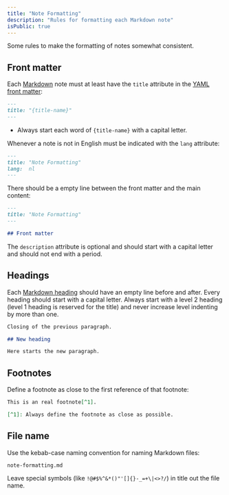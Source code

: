 ```yaml
---
title: "Note Formatting"
description: "Rules for formatting each Markdown note"
isPublic: true
---
```


Some rules to make the formatting of notes somewhat consistent.

## Front matter

Each [Markdown](markdown) note must at least have the `title` attribute in the
[YAML front matter](yaml-front-matter):

```md
---
title: "{title-name}"
---
```

* Always start each word of `{title-name}` with a capital letter.

Whenever a note is not in English must be indicated with the `lang` attribute:

```md
---
title: "Note Formatting"
lang:  nl
---
```

There should be a empty line between the front matter and the main content:

```md
---
title: "Note Formatting"
---

## Front matter
```

The `description` attribute is optional and should start with a capital letter
and should not end with a period.

## Headings

Each [Markdown heading](markdown#headings) should have an empty line before and
after. Every heading should start with a capital letter. Always start with a
level 2 heading (level 1 heading is reserved for the title) and never increase
level indenting by more than one.

```md
Closing of the previous paragraph.

## New heading

Here starts the new paragraph.
```

## Footnotes

Define a footnote as close to the first reference of that footnote:

```md
This is an real footnote[^1].

[^1]: Always define the footnote as close as possible.
```

## File name

Use the kebab-case naming convention for naming Markdown files:

```
note-formatting.md
```

Leave special symbols (like `!@#$%^&*()"'[]{}-_=+\|<>?/`) in title out the file
name.
